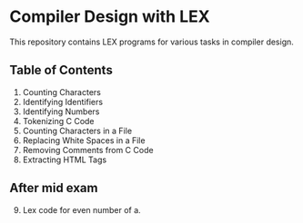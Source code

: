 # Compiler Design with LEX

This repository contains LEX programs for various tasks in compiler design.

## Table of Contents

1. Counting Characters
2. Identifying Identifiers
3. Identifying Numbers
4. Tokenizing C Code
5. Counting Characters in a File
6. Replacing White Spaces in a File
7. Removing Comments from C Code
8. Extracting HTML Tags
## After mid exam
9. Lex code for even number of a.
